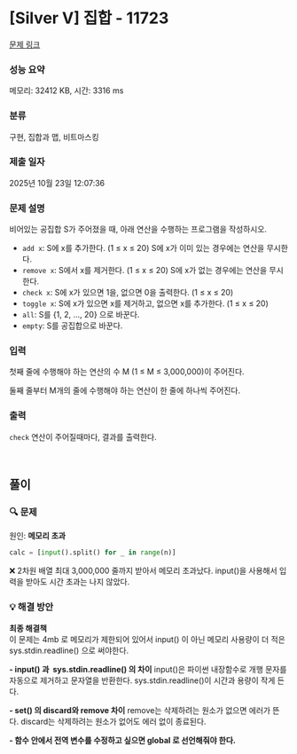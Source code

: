 # [Silver V] 집합 - 11723 

[문제 링크](https://www.acmicpc.net/problem/11723) 

### 성능 요약

메모리: 32412 KB, 시간: 3316 ms

### 분류

구현, 집합과 맵, 비트마스킹

### 제출 일자

2025년 10월 23일 12:07:36

### 문제 설명

<p>비어있는 공집합 S가 주어졌을 때, 아래 연산을 수행하는 프로그램을 작성하시오.</p>

<ul>
	<li><code>add x</code>: S에 x를 추가한다. (1 ≤ x ≤ 20) S에 x가 이미 있는 경우에는 연산을 무시한다.</li>
	<li><code>remove x</code>: S에서 x를 제거한다. (1 ≤ x ≤ 20) S에 x가 없는 경우에는 연산을 무시한다.</li>
	<li><code>check x</code>: S에 x가 있으면 1을, 없으면 0을 출력한다. (1 ≤ x ≤ 20)</li>
	<li><code>toggle x</code>: S에 x가 있으면 x를 제거하고, 없으면 x를 추가한다. (1 ≤ x ≤ 20)</li>
	<li><code>all</code>: S를 {1, 2, ..., 20} 으로 바꾼다.</li>
	<li><code>empty</code>: S를 공집합으로 바꾼다.</li>
</ul>

### 입력 

 <p>첫째 줄에 수행해야 하는 연산의 수 M (1 ≤ M ≤ 3,000,000)이 주어진다.</p>

<p>둘째 줄부터 M개의 줄에 수행해야 하는 연산이 한 줄에 하나씩 주어진다.</p>

### 출력 

 <p><code>check</code> 연산이 주어질때마다, 결과를 출력한다.</p>

<br/>

## 풀이

### 🔍 문제
원인: **메모리 초과**  

```python
calc = [input().split() for _ in range(n)]
```

❌ 2차원 배열 최대 3,000,000 줄까지 받아서 메모리 초과났다. 
input()을 사용해서 입력을 받아도 시간 초과는 나지 않았다. 

### 💡 해결 방안

**최종 해결책**  
이 문제는 4mb 로 메모리가 제한되어 있어서 input() 이 아닌 메모리 사용량이 더 적은 sys.stdin.readline() 으로 써야한다. 

**- input() 과  sys.stdin.readline() 의 차이**
input()은 파이썬 내장함수로 개행 문자를 자동으로 제거하고 문자열을 반환한다. 
sys.stdin.readline()이 시간과 용량이 작게 든다. 

**- set() 의 discard와 remove 차이**
remove는 삭제하려는 원소가 없으면 에러가 뜬다. 
discard는 삭제하려는 원소가 없어도 에러 없이 종료된다.

**- 함수 안에서 전역 변수를 수정하고 싶으면 global 로 선언해줘야 한다.**



